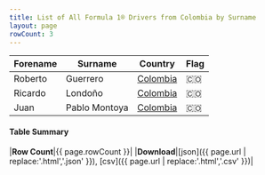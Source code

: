 ```yaml
---
title: List of All Formula 1® Drivers from Colombia by Surname
layout: page
rowCount: 3
---
```


| Forename | Surname | Country | Flag |
|--|--|--|--|
| Roberto | Guerrero | [Colombia](/f1/countries/colombia) | 🇨🇴 |
| Ricardo | Londoño | [Colombia](/f1/countries/colombia) | 🇨🇴 |
| Juan | Pablo Montoya | [Colombia](/f1/countries/colombia) | 🇨🇴 |

#### Table Summary

|**Row Count**|{{ page.rowCount }}|
|**Download**|[json]({{ page.url | replace:'.html','.json' }}), [csv]({{ page.url | replace:'.html','.csv' }})|
